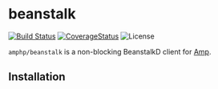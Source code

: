 # beanstalk

[![Build Status](https://img.shields.io/travis/amphp/beanstalk/master.svg?style=flat-square)](https://travis-ci.org/amphp/beanstalkd)
[![CoverageStatus](https://img.shields.io/coveralls/amphp/beanstalk/master.svg?style=flat-square)](https://coveralls.io/github/amphp/beanstalkd?branch=master)
![License](https://img.shields.io/badge/license-MIT-blue.svg?style=flat-square)

`amphp/beanstalk` is a non-blocking BeanstalkD client for [Amp](https://github.com/amphp/amp).

## Installation





